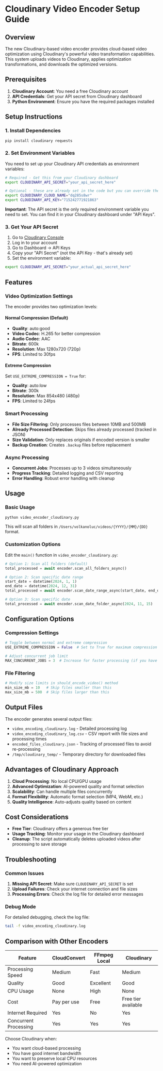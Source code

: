 # Cloudinary Video Encoder Setup Guide

## Overview

The new Cloudinary-based video encoder provides cloud-based video optimization using Cloudinary's powerful video transformation capabilities. This system uploads videos to Cloudinary, applies optimization transformations, and downloads the optimized versions.

## Prerequisites

1. **Cloudinary Account**: You need a free Cloudinary account
2. **API Credentials**: Get your API secret from Cloudinary dashboard
3. **Python Environment**: Ensure you have the required packages installed

## Setup Instructions

### 1. Install Dependencies

```bash
pip install cloudinary requests
```

### 2. Set Environment Variables

You need to set up your Cloudinary API credentials as environment variables:

```bash
# Required - Get this from your Cloudinary dashboard
export CLOUDINARY_API_SECRET="your_api_secret_here"

# Optional - these are already set in the code but you can override them
export CLOUDINARY_CLOUD_NAME="dq285s8wr"
export CLOUDINARY_API_KEY="715242771921863"
```

**Important**: The API secret is the only required environment variable you need to set. You can find it in your Cloudinary dashboard under "API Keys".

### 3. Get Your API Secret

1. Go to [Cloudinary Console](https://console.cloudinary.com)
2. Log in to your account
3. Go to Dashboard → API Keys
4. Copy your "API Secret" (not the API Key - that's already set)
5. Set the environment variable:

```bash
export CLOUDINARY_API_SECRET="your_actual_api_secret_here"
```

## Features

### Video Optimization Settings

The encoder provides two optimization levels:

#### Normal Compression (Default)
- **Quality**: auto:good
- **Video Codec**: H.265 for better compression
- **Audio Codec**: AAC
- **Bitrate**: 600k
- **Resolution**: Max 1280x720 (720p)
- **FPS**: Limited to 30fps

#### Extreme Compression
Set `USE_EXTREME_COMPRESSION = True` for:
- **Quality**: auto:low
- **Bitrate**: 300k
- **Resolution**: Max 854x480 (480p)
- **FPS**: Limited to 24fps

### Smart Processing

- **File Size Filtering**: Only processes files between 10MB and 500MB
- **Already Processed Detection**: Skips files already processed (tracked in JSON)
- **Size Validation**: Only replaces originals if encoded version is smaller
- **Backup Creation**: Creates `.backup` files before replacement

### Async Processing

- **Concurrent Jobs**: Processes up to 3 videos simultaneously
- **Progress Tracking**: Detailed logging and CSV reporting
- **Error Handling**: Robust error handling with cleanup

## Usage

### Basic Usage

```bash
python video_encoder_cloudinary.py
```

This will scan all folders in `/Users/volkanoluc/videos/{YYYY}/{MM}/{DD}` format.

### Customization Options

Edit the `main()` function in `video_encoder_cloudinary.py`:

```python
# Option 1: Scan all folders (default)
total_processed = await encoder.scan_all_folders_async()

# Option 2: Scan specific date range
start_date = datetime(2024, 1, 1)
end_date = datetime(2024, 12, 31)
total_processed = await encoder.scan_date_range_async(start_date, end_date)

# Option 3: Scan specific date
total_processed = await encoder.scan_date_folder_async(2024, 11, 15)
```

## Configuration Options

### Compression Settings

```python
# Toggle between normal and extreme compression
USE_EXTREME_COMPRESSION = False  # Set to True for maximum compression

# Adjust concurrent job limit
MAX_CONCURRENT_JOBS = 3  # Increase for faster processing (if you have bandwidth)
```

### File Filtering

```python
# Modify size limits in should_encode_video() method
min_size_mb = 10   # Skip files smaller than this
max_size_mb = 500  # Skip files larger than this
```

## Output Files

The encoder generates several output files:

- `video_encoding_cloudinary.log` - Detailed processing log
- `video_encoding_cloudinary_log.csv` - CSV report with file sizes and processing times
- `encoded_files_cloudinary.json` - Tracking of processed files to avoid re-processing
- `/tmp/cloudinary_temp/` - Temporary directory for downloaded files

## Advantages of Cloudinary Approach

1. **Cloud Processing**: No local CPU/GPU usage
2. **Advanced Optimization**: AI-powered quality and format selection
3. **Scalability**: Can handle multiple files concurrently
4. **Format Flexibility**: Automatic format selection (MP4, WebM, etc.)
5. **Quality Intelligence**: Auto-adjusts quality based on content

## Cost Considerations

- **Free Tier**: Cloudinary offers a generous free tier
- **Usage Tracking**: Monitor your usage in the Cloudinary dashboard
- **Cleanup**: The script automatically deletes uploaded videos after processing to save storage

## Troubleshooting

### Common Issues

1. **Missing API Secret**: Make sure `CLOUDINARY_API_SECRET` is set
2. **Upload Failures**: Check your internet connection and file sizes
3. **Processing Errors**: Check the log file for detailed error messages

### Debug Mode

For detailed debugging, check the log file:

```bash
tail -f video_encoding_cloudinary.log
```

## Comparison with Other Encoders

| Feature | CloudConvert | FFmpeg Local | Cloudinary |
|---------|-------------|--------------|------------|
| Processing Speed | Medium | Fast | Medium |
| Quality | Good | Excellent | Good |
| CPU Usage | None | High | None |
| Cost | Pay per use | Free | Free tier available |
| Internet Required | Yes | No | Yes |
| Concurrent Processing | Yes | Yes | Yes |

Choose Cloudinary when:
- You want cloud-based processing
- You have good internet bandwidth
- You want to preserve local CPU resources
- You need AI-powered optimization 